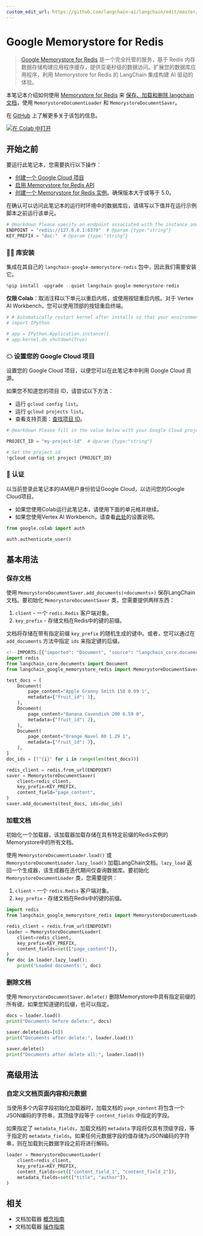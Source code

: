 ```yaml
---
custom_edit_url: https://github.com/langchain-ai/langchain/edit/master/docs/docs/integrations/document_loaders/google_memorystore_redis.ipynb
---
```

# Google Memorystore for Redis

> [Google Memorystore for Redis](https://cloud.google.com/memorystore/docs/redis/memorystore-for-redis-overview) 是一个完全托管的服务，基于 Redis 内存数据存储构建应用程序缓存，提供亚毫秒级的数据访问。扩展您的数据库应用程序，利用 Memorystore for Redis 的 LangChain 集成构建 AI 驱动的体验。

本笔记本介绍如何使用 [Memorystore for Redis](https://cloud.google.com/memorystore/docs/redis/memorystore-for-redis-overview) 来 [保存、加载和删除 langchain 文档](/docs/how_to#document-loaders)，使用 `MemorystoreDocumentLoader` 和 `MemorystoreDocumentSaver`。

在 [GitHub](https://github.com/googleapis/langchain-google-memorystore-redis-python/) 上了解更多关于该包的信息。

[![在 Colab 中打开](https://colab.research.google.com/assets/colab-badge.svg)](https://colab.research.google.com/github/googleapis/langchain-google-memorystore-redis-python/blob/main/docs/document_loader.ipynb)

## 开始之前

要运行此笔记本，您需要执行以下操作：

* [创建一个 Google Cloud 项目](https://developers.google.com/workspace/guides/create-project)
* [启用 Memorystore for Redis API](https://console.cloud.google.com/flows/enableapi?apiid=redis.googleapis.com)
* [创建一个 Memorystore for Redis 实例](https://cloud.google.com/memorystore/docs/redis/create-instance-console)。确保版本大于或等于 5.0。

在确认可以访问此笔记本的运行时环境中的数据库后，请填写以下值并在运行示例脚本之前运行该单元。


```python
# @markdown Please specify an endpoint associated with the instance and a key prefix for demo purpose.
ENDPOINT = "redis://127.0.0.1:6379"  # @param {type:"string"}
KEY_PREFIX = "doc:"  # @param {type:"string"}
```

### 🦜🔗 库安装

集成在其自己的 `langchain-google-memorystore-redis` 包中，因此我们需要安装它。


```python
%pip install -upgrade --quiet langchain-google-memorystore-redis
```

**仅限 Colab**：取消注释以下单元以重启内核，或使用按钮重启内核。对于 Vertex AI Workbench，您可以使用顶部的按钮重启终端。


```python
# # Automatically restart kernel after installs so that your environment can access the new packages
# import IPython

# app = IPython.Application.instance()
# app.kernel.do_shutdown(True)
```

### ☁ 设置您的 Google Cloud 项目
设置您的 Google Cloud 项目，以便您可以在此笔记本中利用 Google Cloud 资源。

如果您不知道您的项目 ID，请尝试以下方法：

* 运行 `gcloud config list`。
* 运行 `gcloud projects list`。
* 查看支持页面：[查找项目 ID](https://support.google.com/googleapi/answer/7014113)。


```python
# @markdown Please fill in the value below with your Google Cloud project ID and then run the cell.

PROJECT_ID = "my-project-id"  # @param {type:"string"}

# Set the project id
!gcloud config set project {PROJECT_ID}
```

### 🔐 认证

以当前登录此笔记本的IAM用户身份验证Google Cloud，以访问您的Google Cloud项目。

- 如果您使用Colab运行此笔记本，请使用下面的单元格并继续。
- 如果您使用Vertex AI Workbench，请查看[此处](https://github.com/GoogleCloudPlatform/generative-ai/tree/main/setup-env)的设置说明。


```python
from google.colab import auth

auth.authenticate_user()
```

## 基本用法

### 保存文档

使用 `MemorystoreDocumentSaver.add_documents(<documents>)` 保存LangChain文档。要初始化 `MemorystoreDocumentSaver` 类，您需要提供两样东西：

1. `client` - 一个 `redis.Redis` 客户端对象。
1. `key_prefix` - 存储文档在Redis中的键的前缀。

文档将存储在带有指定前缀 `key_prefix` 的随机生成的键中。或者，您可以通过在 `add_documents` 方法中指定 `ids` 来指定键的后缀。


```python
<!--IMPORTS:[{"imported": "Document", "source": "langchain_core.documents", "docs": "https://python.langchain.com/api_reference/core/documents/langchain_core.documents.base.Document.html", "title": "Google Memorystore for Redis"}]-->
import redis
from langchain_core.documents import Document
from langchain_google_memorystore_redis import MemorystoreDocumentSaver

test_docs = [
    Document(
        page_content="Apple Granny Smith 150 0.99 1",
        metadata={"fruit_id": 1},
    ),
    Document(
        page_content="Banana Cavendish 200 0.59 0",
        metadata={"fruit_id": 2},
    ),
    Document(
        page_content="Orange Navel 80 1.29 1",
        metadata={"fruit_id": 3},
    ),
]
doc_ids = [f"{i}" for i in range(len(test_docs))]

redis_client = redis.from_url(ENDPOINT)
saver = MemorystoreDocumentSaver(
    client=redis_client,
    key_prefix=KEY_PREFIX,
    content_field="page_content",
)
saver.add_documents(test_docs, ids=doc_ids)
```

### 加载文档

初始化一个加载器，该加载器加载存储在具有特定前缀的Redis实例的Memorystore中的所有文档。

使用 `MemorystoreDocumentLoader.load()` 或 `MemorystoreDocumentLoader.lazy_load()` 加载LangChain文档。`lazy_load` 返回一个生成器，该生成器在迭代期间仅查询数据库。要初始化 `MemorystoreDocumentLoader` 类，您需要提供：

1. `client` - 一个 `redis.Redis` 客户端对象。
1. `key_prefix` - 存储文档在Redis中的键的前缀。


```python
import redis
from langchain_google_memorystore_redis import MemorystoreDocumentLoader

redis_client = redis.from_url(ENDPOINT)
loader = MemorystoreDocumentLoader(
    client=redis_client,
    key_prefix=KEY_PREFIX,
    content_fields=set(["page_content"]),
)
for doc in loader.lazy_load():
    print("Loaded documents:", doc)
```

### 删除文档

使用 `MemorystoreDocumentSaver.delete()` 删除Memorystore中具有指定前缀的所有键。如果您知道键的后缀，也可以指定。


```python
docs = loader.load()
print("Documents before delete:", docs)

saver.delete(ids=[0])
print("Documents after delete:", loader.load())

saver.delete()
print("Documents after delete all:", loader.load())
```

## 高级用法

### 自定义文档页面内容和元数据

当使用多个内容字段初始化加载器时，加载文档的 `page_content` 将包含一个JSON编码的字符串，其顶级字段等于 `content_fields` 中指定的字段。

如果指定了 `metadata_fields`，加载文档的 `metadata` 字段将仅具有顶级字段，等于指定的 `metadata_fields`。如果任何元数据字段的值存储为JSON编码的字符串，则在加载到元数据字段之前将进行解码。


```python
loader = MemorystoreDocumentLoader(
    client=redis_client,
    key_prefix=KEY_PREFIX,
    content_fields=set(["content_field_1", "content_field_2"]),
    metadata_fields=set(["title", "author"]),
)
```


## 相关

- 文档加载器 [概念指南](/docs/concepts/#document-loaders)
- 文档加载器 [操作指南](/docs/how_to/#document-loaders)
